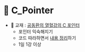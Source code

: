 # 📌 C_Pointer

* 📖 교재 : [공동환의 열혈강의 C 포인터](https://freelec.co.kr/lecture/%EC%97%B4%ED%98%88%EA%B0%95%EC%9D%98-c-%ED%8F%AC%EC%9D%B8%ED%84%B0/)
    * 포인터 익숙해지기
    * 코드 따라하면서 [내용 정리](https://github.com/Kang-SeoHyun/C_Language/tree/main/C_Pointer/code)하기
    * 1일 1강 이상
